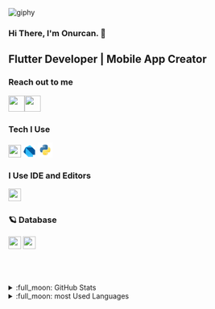 ![giphy](https://user-images.githubusercontent.com/84295038/132144362-50ed5d47-dfb4-4bd4-b008-4eb2d09d7a7f.gif)







### Hi There, I'm Onurcan. :wave:

## Flutter Developer | Mobile App Creator

### Reach out to me

[<img height="32" width="32" src="https://unpkg.com/simple-icons@v5/icons/linkedin.svg" align="left" />][Linkedin]
[<img height="32" width="32" src="https://unpkg.com/simple-icons@v5/icons/instagram.svg" align="left" />][Instagram]


<br />
<br />

### Tech I Use

<img src="https://camo.githubusercontent.com/1a465531ca02c702221092851b9f1b795cedab10d227b3a8c9ddf82d1a255136/68747470733a2f2f7374617469632e63646e6c6f676f2e636f6d2f6c6f676f732f662f33302f666c75747465722e737667" width="25" height="25">  <img src = "https://raw.githubusercontent.com/github/explore/80688e429a7d4ef2fca1e82350fe8e3517d3494d/topics/dart/dart.png" width="25" height="25"> <img src = "https://raw.githubusercontent.com/github/explore/80688e429a7d4ef2fca1e82350fe8e3517d3494d/topics/python/python.png" width="30" height="30">








### I Use IDE and Editors

<img src = "https://camo.githubusercontent.com/c8b62f5019a0fdc51805407d9cc54664ced4692f6485228d39d286dc5836f41b/68747470733a2f2f696d672e7574647374632e636f6d2f69636f6e2f6562642f6337352f656264633735396538633064643066363033656131333632306636663266663532323162633733616339613832336539333536636137653039623930343838613a323030 " width="25" height="25">




### :ringed_planet: Database 
<img src = "https://camo.githubusercontent.com/aa493b88b85217e501f20ffec3d8e0d347e8f50aa894ee6698c3a6e2678e39c8/68747470733a2f2f6272616e64736c6f676f732e636f6d2f77702d636f6e74656e742f75706c6f6164732f696d616765732f66697265626173652d6c6f676f2e706e67" width="25" height="25" > <img src = "https://e7.pngegg.com/pngimages/509/659/png-clipart-sqlite-database-browser-web-browser-windev-数据-mac-browser-thumbnail.png" width="25" height="25">



<br />
<br />
<br />

<details>
<summary> :full_moon: GitHub Stats </summary>
<img src = "https://github-readme-stats.vercel.app/api?username=KeJi-I&theme=bear">
</details>

<details>
<summary> :full_moon: most Used Languages </summary>
<img src = "https://github-readme-stats.vercel.app/api/top-langs/?username=KeJi-I&layout=compact&theme=bear">
</details>





[Linkedin]: https://www.linkedin.com/in/onurcan-işık-8b2b58212/
[Instagram]: https://www.instagram.com/onurcn_isk/

